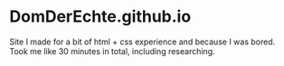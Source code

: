 # DomDerEchte.github.io

Site I made for a bit of html + css experience and because I was bored. Took me like 30 minutes in total, including researching.
